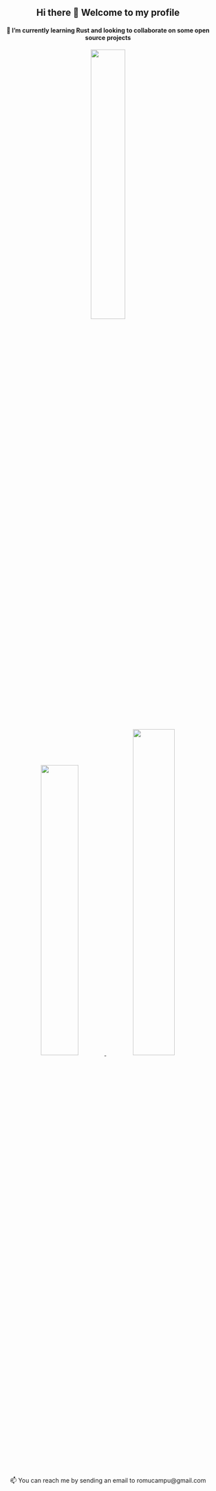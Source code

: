 <h2 align="center">
   Hi there 👋 Welcome to my profile
</h2>

<h4 align="center">
   🌱 I’m currently learning Rust and looking to collaborate on some open source projects
</h4>

<p align="center">
  <a href="https://github.com/ryo-ma/github-profile-trophy#readme">
    <img width="40%" src="https://github-profile-trophy.vercel.app/?username=RomuCampu&theme=onedark&row=2&column=3&theme=onedark&margin-h=15&margin-w=15"/>
  </a>  
</p>

<p align="center">       
  <a href="https://github.com/anuraghazra/github-readme-stats#readme">
    <img width="41.5%" src="https://github-readme-stats.vercel.app/api?username=RomuCampu&show_icons=true&hide_title=true&include_all_commits=true&count_private=true&theme=dark"/>
  </a> 
  <a href="https://github.com/anuraghazra/github-readme-stats#readme">
    <img width="44%" src="https://github-readme-stats.vercel.app/api/top-langs/?username=RomuCampu&hide_title=true&layout=compact&theme=dark"/>
  </a> 
<p>

<p align="center">
   📫 You can reach me by sending an email to romucampu@gmail.com
</p>
<!--
Here are some ideas to get you started:

- 🔭 I’m currently working on ...
- 🌱 I’m currently learning ...
- 👯 I’m looking to collaborate on ...
- 🤔 I’m looking for help with ...
- 💬 Ask me about ...
- 📫 How to reach me: ...
- 😄 Pronouns: ...
- ⚡ Fun fact: ...
-->
